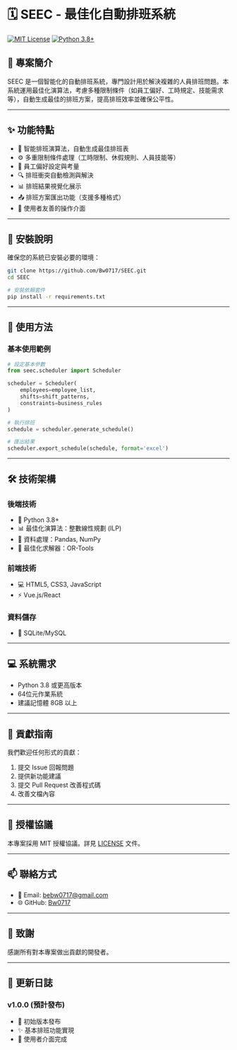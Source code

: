# 🗓️ SEEC - 最佳化自動排班系統

[![MIT License](https://img.shields.io/badge/License-MIT-green.svg)](https://choosealicense.com/licenses/mit/)
[![Python 3.8+](https://img.shields.io/badge/python-3.8+-blue.svg)](https://www.python.org/downloads/)

## 📝 專案簡介
SEEC 是一個智能化的自動排班系統，專門設計用於解決複雜的人員排班問題。本系統運用最佳化演算法，考慮多種限制條件（如員工偏好、工時規定、技能需求等），自動生成最佳的排班方案，提高排班效率並確保公平性。

---

## ✨ 功能特點

- 🤖 智能排班演算法，自動生成最佳排班表
- ⚙️ 多重限制條件處理（工時限制、休假規則、人員技能等）
- 👥 員工偏好設定與考量
- 🔍 排班衝突自動檢測與解決
- 📊 排班結果視覺化展示
- 📤 排班方案匯出功能（支援多種格式）
- 🎯 使用者友善的操作介面

---

## 🚀 安裝說明

確保您的系統已安裝必要的環境：

```bash
git clone https://github.com/Bw0717/SEEC.git
cd SEEC

# 安裝依賴套件
pip install -r requirements.txt
```

---

## 📖 使用方法

### 基本使用範例

```python
# 設定基本參數
from seec.scheduler import Scheduler

scheduler = Scheduler(
    employees=employee_list,
    shifts=shift_patterns,
    constraints=business_rules
)

# 執行排班
schedule = scheduler.generate_schedule()

# 匯出結果
scheduler.export_schedule(schedule, format='excel')
```

---

## 🛠️ 技術架構

### 後端技術
- 🐍 Python 3.8+
- 📊 最佳化演算法：整數線性規劃 (ILP)
- 🔢 資料處理：Pandas, NumPy
- 🔧 最佳化求解器：OR-Tools

### 前端技術
- 💻 HTML5, CSS3, JavaScript
- ⚡ Vue.js/React

### 資料儲存
- 💾 SQLite/MySQL

---

## 💻 系統需求

- Python 3.8 或更高版本
- 64位元作業系統
- 建議記憶體 8GB 以上

---

## 🤝 貢獻指南

我們歡迎任何形式的貢獻：

1. 提交 Issue 回報問題
2. 提供新功能建議
3. 提交 Pull Request 改善程式碼
4. 改善文檔內容

---

## 📄 授權協議

本專案採用 MIT 授權協議。詳見 [LICENSE](LICENSE) 文件。

---

## 📫 聯絡方式

- 📧 Email: bebw0717@gmail.com
- 🌐 GitHub: [Bw0717](https://github.com/Bw0717)

---

## 🙏 致謝

感謝所有對本專案做出貢獻的開發者。

---

## 📝 更新日誌

### v1.0.0 (預計發布)
- 🎉 初始版本發布
- ✨ 基本排班功能實現
- 🎨 使用者介面完成 
